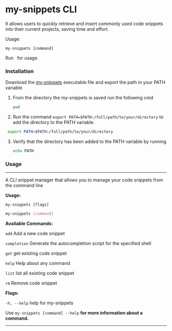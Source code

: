 # my-snippets CLI


It allows users to quickly retrieve and insert commonly used code snippets into their current projects, saving time and effort.

Usage:

```
my-snippets [command]
```

Run   ` `for usage.

### Installation

Download the [my-snippets](CLI/my-snippets) executable file and export the path in your PATH variable


1. From the directory the my-snippets is saved run the following cmd

   ```bash
   pwd
   ```
2. Run the command `export PATH=$PATH:/full/path/to/your/directory` to add the directory to the PATH variable.
```bash
 export PATH=$PATH:/full/path/to/your/directory
```

3. Verify that the directory has been added to the PATH variable by running

   ```bash
   echo PATH
   ```

### **Usage**

---



A CLI snippet manager that allows you to manage your code snippets from the command line

**Usage:**

```
my-snippets [flags]
```

```bash
my-snippets [command]
```

**Available Commands:**

`add`        Add a new code snippet

  `completion`  Generate the autocompletion script for the specified shell

`get`        get existing code snippet

 `help`        Help about any command

`list`        list all existing code snippet

  `rm`          Remove code snippet

**Flags:**

`-h, --help`   help for my-snippets

Use   `my-snippets [command] --help`  **for more information about a command.**

---
